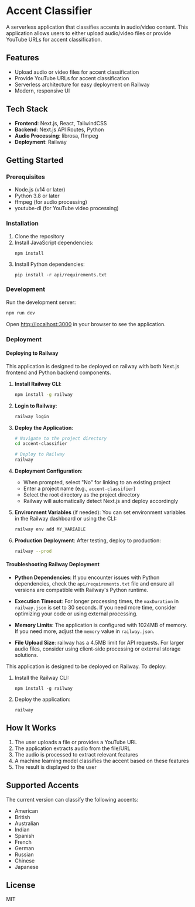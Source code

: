# Accent Classifier

A serverless application that classifies accents in audio/video content. This application allows users to either upload audio/video files or provide YouTube URLs for accent classification.

## Features

- Upload audio or video files for accent classification
- Provide YouTube URLs for accent classification
- Serverless architecture for easy deployment on Railway
- Modern, responsive UI

## Tech Stack

- **Frontend**: Next.js, React, TailwindCSS
- **Backend**: Next.js API Routes, Python
- **Audio Processing**: librosa, ffmpeg
- **Deployment**: Railway

## Getting Started

### Prerequisites

- Node.js (v14 or later)
- Python 3.8 or later
- ffmpeg (for audio processing)
- youtube-dl (for YouTube video processing)

### Installation

1. Clone the repository
2. Install JavaScript dependencies:
   ```
   npm install
   ```
3. Install Python dependencies:
   ```
   pip install -r api/requirements.txt
   ```

### Development

Run the development server:

```bash
npm run dev
```

Open [http://localhost:3000](http://localhost:3000) in your browser to see the application.

### Deployment

#### Deploying to Railway

This application is designed to be deployed on railway with both Next.js frontend and Python backend components.

1. **Install Railway CLI**:
   ```bash
   npm install -g railway
   ```

2. **Login to Railway**:
   ```bash
   railway login
   ```

3. **Deploy the Application**:
   ```bash
   # Navigate to the project directory
   cd accent-classifier
   
   # Deploy to Railway
   railway
   ```

4. **Deployment Configuration**:
   - When prompted, select "No" for linking to an existing project
   - Enter a project name (e.g., `accent-classifier`)
   - Select the root directory as the project directory
   - Railway will automatically detect Next.js and deploy accordingly

5. **Environment Variables** (if needed):
   You can set environment variables in the Railway dashboard or using the CLI:
   ```bash
   railway env add MY_VARIABLE
   ```

6. **Production Deployment**:
   After testing, deploy to production:
   ```bash
   railway --prod
   ```

#### Troubleshooting Railway Deployment

- **Python Dependencies**: If you encounter issues with Python dependencies, check the `api/requirements.txt` file and ensure all versions are compatible with Railway's Python runtime.

- **Execution Timeout**: For longer processing times, the `maxDuration` in `railway.json` is set to 30 seconds. If you need more time, consider optimizing your code or using external processing.

- **Memory Limits**: The application is configured with 1024MB of memory. If you need more, adjust the `memory` value in `railway.json`.

- **File Upload Size**: railway has a 4.5MB limit for API requests. For larger audio files, consider using client-side processing or external storage solutions.

This application is designed to be deployed on Railway. To deploy:

1. Install the Railway CLI:
   ```
   npm install -g railway
   ```

2. Deploy the application:
   ```
   railway
   ```

## How It Works

1. The user uploads a file or provides a YouTube URL
2. The application extracts audio from the file/URL
3. The audio is processed to extract relevant features
4. A machine learning model classifies the accent based on these features
5. The result is displayed to the user

## Supported Accents

The current version can classify the following accents:
- American
- British
- Australian
- Indian
- Spanish
- French
- German
- Russian
- Chinese
- Japanese

## License

MIT
